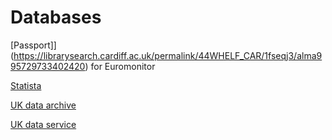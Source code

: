 # Databases

[Passport]](https://librarysearch.cardiff.ac.uk/permalink/44WHELF_CAR/1fseqj3/alma995729733402420) for Euromonitor

[Statista](https://librarysearch.cardiff.ac.uk/permalink/44WHELF_CAR/1fseqj3/alma995729733402420)

[UK data archive](https://www.data-archive.ac.uk/)

[UK data service](https://ukdataservice.ac.uk/)
